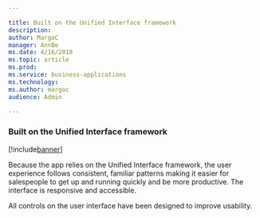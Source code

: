 ```yaml
---

title: Built on the Unified Interface framework
description: 
author: MargoC
manager: AnnBe
ms.date: 4/16/2018
ms.topic: article
ms.prod: 
ms.service: business-applications
ms.technology: 
ms.author: margoc
audience: Admin

---
```

### Built on the Unified Interface framework

[!include[banner](../../includes/banner.md)]




Because the app relies on the Unified Interface framework, the user experience
follows consistent, familiar patterns making it easier for salespeople to get up
and running quickly and be more productive. The interface is responsive and
accessible.

All controls on the user interface have been designed to improve usability.
